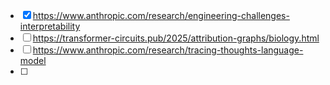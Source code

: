 - [x] https://www.anthropic.com/research/engineering-challenges-interpretability
- [ ] https://transformer-circuits.pub/2025/attribution-graphs/biology.html
- [ ] https://www.anthropic.com/research/tracing-thoughts-language-model
- [ ] 